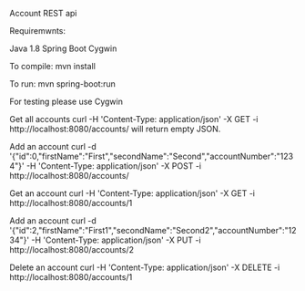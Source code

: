 Account REST api

Requiremwnts:

Java 1.8
Spring Boot
Cygwin

To compile: mvn install

To run: mvn spring-boot:run

For testing please use Cygwin

Get all accounts
curl -H 'Content-Type: application/json' -X GET -i http://localhost:8080/accounts/ will return empty JSON.

Add an account
curl -d '{"id":0,"firstName":"First","secondName":"Second","accountNumber":"1234"}' -H 'Content-Type: application/json' -X POST -i http://localhost:8080/accounts/

Get an account
curl -H 'Content-Type: application/json' -X GET -i http://localhost:8080/accounts/1

Add an account
curl -d '{"id":2,"firstName":"First1","secondName":"Second2","accountNumber":"1234"}' -H 'Content-Type: application/json' -X PUT -i http://localhost:8080/accounts/2

Delete an account
curl -H 'Content-Type: application/json' -X DELETE -i http://localhost:8080/accounts/1

